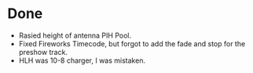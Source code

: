 # Done

- Rasied height of antenna PIH Pool.
- Fixed Fireworks Timecode, but forgot to add the fade and stop for the preshow track.
- HLH was 10-8 charger, I was mistaken.
